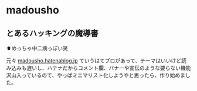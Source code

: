 # madousho
## とあるハッキングの魔導書
⬆めっちゃ中二病っぽい笑

元々 [madousho.hatenablog.jp](https://madousho.hatenablog.jp) ていうはてブロがあって、テーマはいいけど読み込みも遅いし、ハテナだからコメント欄、バナーや宣伝のような要らない機能沢山入っているので、やっぱミニマリスト化しようやと思ったら、作り始めました。

